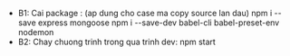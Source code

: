 <!-- Ref link 
https://appdividend.com/2018/02/03/node-js-express-tutorial-beginners-2018/
-->

- B1: Cai package  : (ap dung cho case ma copy source lan dau)
    npm i --save express mongoose
    npm i --save-dev babel-cli babel-preset-env nodemon
- B2: Chay chuong trinh trong qua trinh dev:
    npm start
    